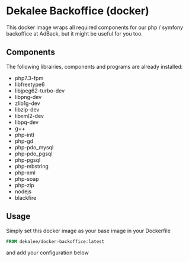 Dekalee Backoffice (docker)
=======================

This docker image wraps all required components for our php / symfony backoffice at AdBack, but it might be useful for you too.

Components
----------

The following librairies, components and programs are already installed:
- php7.3-fpm
- libfreetype6
- libjpeg62-turbo-dev
- libpng-dev
- zlib1g-dev
- libzip-dev
- libxml2-dev
- libpq-dev
- g++
- php-intl
- php-gd
- php-pdo_mysql
- php-pdo_pgsql
- php-pgsql
- php-mbstring
- php-xml
- php-soap
- php-zip
- nodejs
- blackfire

Usage
-----

Simply set this docker image as your base image in your Dockerfile
```dockerfile
FROM dekalee/docker-backoffice:latest
```
and add your configuration below

